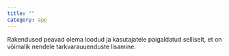 ```yaml
---
title: ""
category: app
---
```

Rakendused peavad olema loodud ja kasutajatele paigaldatud selliselt, et on
võimalik nendele tarkvarauuenduste lisamine.
